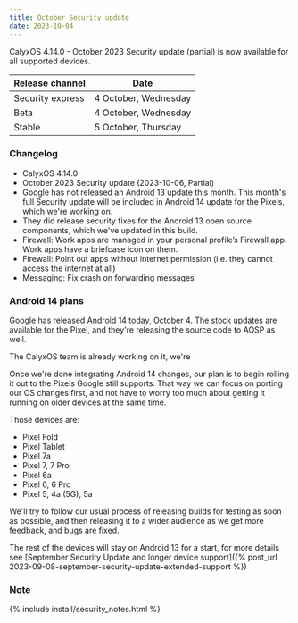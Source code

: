 ```yaml
---
title: October Security update
date: 2023-10-04
---
```


CalyxOS 4.14.0 - October 2023 Security update (partial) is now available for all supported devices.

| Release channel  | Date   |
| ---------------- | ------ |
| Security express | 4 October, Wednesday |
| Beta | 4 October, Wednesday |
| Stable | 5 October, Thursday |

### Changelog
* CalyxOS 4.14.0
* October 2023 Security update (2023-10-06, Partial)
* Google has not released an Android 13 update this month. This month's full Security update will be included in Android 14 update for the Pixels, which we're working on.
* They did release security fixes for the Android 13 open source components, which we've updated in this build.
* Firewall: Work apps are managed in your personal profile’s Firewall app. Work apps have a briefcase icon on them.
* Firewall: Point out apps without internet permission (i.e. they cannot access the internet at all)
* Messaging: Fix crash on forwarding messages

### Android 14 plans

Google has released Android 14 today, October 4. The stock updates are available for the Pixel, and they're releasing the source code to AOSP as well.

The CalyxOS team is already working on it, we're 

Once we're done integrating Android 14 changes, our plan is to begin rolling it out to the Pixels Google still supports. That way we can focus on porting our OS changes first, and not have to worry too much about getting it running on older devices at the same time.

Those devices are:
* Pixel Fold
* Pixel Tablet
* Pixel 7a
* Pixel 7, 7 Pro
* Pixel 6a
* Pixel 6, 6 Pro
* Pixel 5, 4a (5G), 5a

We'll try to follow our usual process of releasing builds for testing as soon as possible, and then releasing it to a wider audience as we get more feedback, and bugs are fixed.

The rest of the devices will stay on Android 13 for a start, for more details see [September Security Update and longer device support]({% post_url 2023-09-08-september-security-update-extended-support %})

### Note

{% include install/security_notes.html %}
